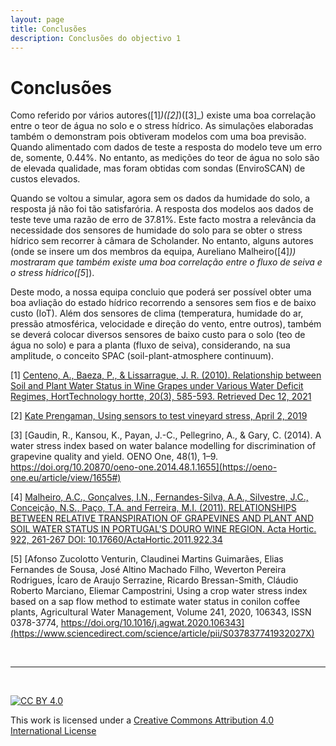 ```yaml
---
layout: page
title: Conclusões
description: Conclusões do objectivo 1
---
```


# Conclusões

Como referido por vários autores([1]_)([2]_)([3]_) existe uma boa correlação entre o teor de água no solo e o stress hídrico. As simulações elaboradas também o demonstram pois obtiveram modelos com uma boa previsão. Quando alimentado com dados de teste a resposta do modelo teve um erro de, somente, 0.44%. No entanto, as medições do teor de água no solo são de elevada qualidade, mas foram obtidas com sondas (EnviroSCAN) de custos elevados. 

Quando se voltou a simular, agora sem os dados da humidade do solo, a resposta já não foi tão satisfarória. A resposta dos modelos aos dados de teste teve uma razão de erro de 37.81%. Este facto mostra a relevância da necessidade dos sensores de humidade do solo para se obter o stress hídrico sem recorrer à câmara de Scholander. No entanto, alguns autores (onde se insere um dos membros da equipa, Aureliano Malheiro([4]_)) mostraram que também existe uma boa correlação entre o fluxo de seiva e o stress hídrico([5_]). 

Deste modo, a nossa equipa concluio que poderá ser possível obter uma boa avliação do estado hídrico recorrendo a sensores sem fios e de baixo custo (IoT). Além dos sensores de clima (temperatura, humidade do ar, pressão atmosférica, velocidade e direção do vento, entre outros), também se deverá colocar diversos sensores de baixo custo para o solo (teo de água no solo) e para a planta (fluxo de seiva), considerando, na sua amplitude, o conceito SPAC (soil-plant-atmosphere continuum). 


[1]   [Centeno, A., Baeza, P., & Lissarrague, J. R. (2010). Relationship between Soil and Plant Water Status in Wine Grapes under Various Water Deficit Regimes, HortTechnology hortte, 20(3), 585-593. Retrieved Dec 12, 2021](https://journals.ashs.org/horttech/view/journals/horttech/20/3/article-p585.xml)

[2]   [Kate Prengaman, Using sensors to test vineyard stress, April 2, 2019](https://www.goodfruit.com/using-sensors-to-test-vineyard-stress/)

[3]   [Gaudin, R., Kansou, K., Payan, J.-C., Pellegrino, A., & Gary, C. (2014). A water stress index based on water balance modelling for discrimination of grapevine quality and yield. OENO One, 48(1), 1–9. https://doi.org/10.20870/oeno-one.2014.48.1.1655](https://oeno-one.eu/article/view/1655#)

[4]   [Malheiro, A.C., Gonçalves, I.N., Fernandes-Silva, A.A., Silvestre, J.C., Conceição, N.S., Paço, T.A. and Ferreira, M.I. (2011). RELATIONSHIPS BETWEEN RELATIVE TRANSPIRATION OF GRAPEVINES AND PLANT AND SOIL WATER STATUS IN PORTUGAL'S DOURO WINE REGION. Acta Hortic. 922, 261-267
DOI: 10.17660/ActaHortic.2011.922.34](https://www.actahort.org/books/922/922_34.htm)

[5]   [Afonso Zucolotto Venturin, Claudinei Martins Guimarães, Elias Fernandes de Sousa, José Altino Machado Filho, Weverton Pereira Rodrigues, Ícaro de Araujo Serrazine, Ricardo Bressan-Smith, Cláudio Roberto Marciano, Eliemar Campostrini, Using a crop water stress index based on a sap flow method to estimate water status in conilon coffee plants, Agricultural Water Management, Volume 241, 2020, 106343, ISSN 0378-3774, https://doi.org/10.1016/j.agwat.2020.106343](https://www.sciencedirect.com/science/article/pii/S037837741932027X)

&nbsp;

*** 

&nbsp;

[![CC BY 4.0](https://i.creativecommons.org/l/by/4.0/88x31.png)](http://creativecommons.org/licenses/by/4.0/)

This work is licensed under a [Creative Commons Attribution 4.0 International License](http://creativecommons.org/licenses/by/4.0/)
